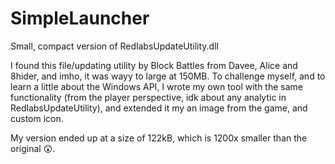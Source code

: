 # SimpleLauncher
Small, compact version of RedlabsUpdateUtility.dll

I found this file/updating utility by Block Battles from Davee, Alice and 8hider, and imho, it was wayy to large at 150MB. To challenge myself, and to learn a little about the Windows API, I wrote my own tool with the same functionality (from the player perspective, idk about any analytic in RedlabsUpdateUtility), and extended it my an image from the game, and custom icon.

My version ended up at a size of 122kB, which is 1200x smaller than the original 😲.